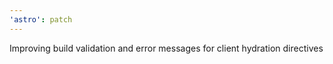 ```yaml
---
'astro': patch
---
```


Improving build validation and error messages for client hydration directives
